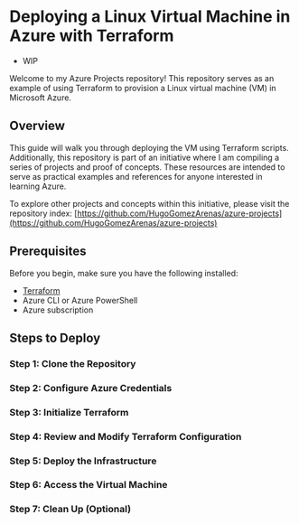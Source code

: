 # Deploying a Linux Virtual Machine in Azure with Terraform

- WIP

Welcome to my Azure Projects repository! This repository serves as an example of using Terraform to provision a Linux virtual machine (VM) in Microsoft Azure.

## Overview

This guide will walk you through deploying the VM using Terraform scripts. Additionally, this repository is part of an initiative where I am compiling a series of projects and proof of concepts. These resources are intended to serve as practical examples and references for anyone interested in learning Azure.

To explore other projects and concepts within this initiative, please visit the repository index:
[https://github.com/HugoGomezArenas/azure-projects](https://github.com/HugoGomezArenas/azure-projects)

## Prerequisites

Before you begin, make sure you have the following installed:

- [Terraform](https://www.terraform.io/downloads.html)
- Azure CLI or Azure PowerShell
- Azure subscription

## Steps to Deploy

### Step 1: Clone the Repository

### Step 2: Configure Azure Credentials

### Step 3: Initialize Terraform

### Step 4: Review and Modify Terraform Configuration

### Step 5: Deploy the Infrastructure

### Step 6: Access the Virtual Machine

### Step 7: Clean Up (Optional)
